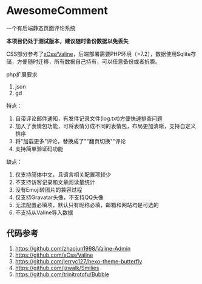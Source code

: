 # AwesomeComment

一个有后端静态页面评论系统

**本项目仍处于测试版本，建议随时备份数据以免丢失**

CSS部分参考了[xCss/Valine](https://github.com/xCss/Valine)，后端部署需要PHP环境（>7.2），数据使用Sqlite存储，方便随时迁移，所有数据自己持有，可以任意备份或者折腾。

php扩展要求

1. json
2. gd

特点：

1. 自带评论邮件通知，有发件记录文件(log.txt)方便快速排查问题
2. 加入了表情包功能，可将表情分成不同的表情包，布局更加清晰，支持自定义排序
3. 将"加载更多"评论，替换成了""翻页切换""评论
4. 支持简单验证码功能

缺点：

1. 仅支持简体中文，且语言相关配置项较少
2. 不支持访客记录和文章阅读量统计
3. 没有Emoji转图片的兼容过程
4. 仅支持Gravatar头像，不支持QQ头像
5. 无法配置必填项，默认只有昵称必填，邮箱和网站均是可选的
6. 不支持从Valine导入数据

## 代码参考

1. https://github.com/zhaojun1998/Valine-Admin
2. https://github.com/xCss/Valine
5. https://github.com/jerryc127/hexo-theme-butterfly
7. https://github.com/jzwalk/Smilies
8. https://github.com/trinitrotofu/Bubble

